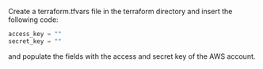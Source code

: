Create a terraform.tfvars file in the terraform directory and insert the following code:

```terraform
access_key = ""
secret_key = ""
```

and populate the fields with the access and secret key of the AWS account.
